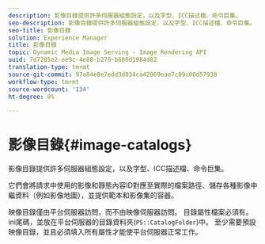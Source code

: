 ```yaml
---
description: 影像目錄提供許多伺服器組態設定，以及字型、ICC描述檔、命令巨集。
seo-description: 影像目錄提供許多伺服器組態設定，以及字型、ICC描述檔、命令巨集。
seo-title: 影像目錄
solution: Experience Manager
title: 影像目錄
topic: Dynamic Media Image Serving - Image Rendering API
uuid: 7d7285e2-ee9c-4e88-b270-b686d1984d82
translation-type: tm+mt
source-git-commit: 97a84e8e7edd3d834ca42069eae7c09c00d57938
workflow-type: tm+mt
source-wordcount: '134'
ht-degree: 0%

---
```



# 影像目錄{#image-catalogs}

影像目錄提供許多伺服器組態設定，以及字型、ICC描述檔、命令巨集。

它們會將請求中使用的影像和靜態內容ID對應至實際的檔案路徑、儲存各種影像中繼資料（例如影像地圖），並提供範本和影像集的容器。

映像目錄僅由平台伺服器訪問，而不由映像伺服器訪問。 目錄屬性檔案必須有。ini尾碼，並放在平台伺服器的目錄資料夾(`PS::CatalogFolder`)中。 至少需要預設映像目錄，並且必須填入所有屬性才能使平台伺服器正常工作。
